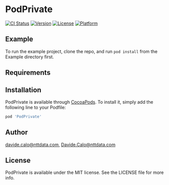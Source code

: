 # PodPrivate

[![CI Status](https://img.shields.io/travis/davide.calo@nttdata.com/PodPrivate.svg?style=flat)](https://travis-ci.org/davide.calo@nttdata.com/PodPrivate)
[![Version](https://img.shields.io/cocoapods/v/PodPrivate.svg?style=flat)](https://cocoapods.org/pods/PodPrivate)
[![License](https://img.shields.io/cocoapods/l/PodPrivate.svg?style=flat)](https://cocoapods.org/pods/PodPrivate)
[![Platform](https://img.shields.io/cocoapods/p/PodPrivate.svg?style=flat)](https://cocoapods.org/pods/PodPrivate)

## Example

To run the example project, clone the repo, and run `pod install` from the Example directory first.

## Requirements

## Installation

PodPrivate is available through [CocoaPods](https://cocoapods.org). To install
it, simply add the following line to your Podfile:

```ruby
pod 'PodPrivate'
```

## Author

davide.calo@nttdata.com, Davide.Calo@nttdata.com

## License

PodPrivate is available under the MIT license. See the LICENSE file for more info.
